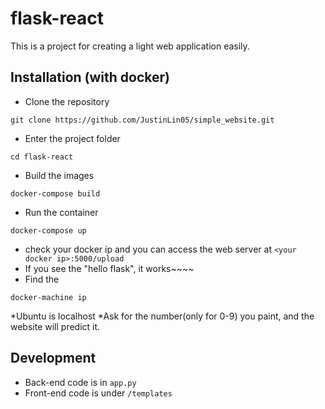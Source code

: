 # flask-react
This is a project for creating a light web application easily. 

## Installation (with docker)
* Clone the repository
```
git clone https://github.com/JustinLin05/simple_website.git
```
* Enter the project folder
```
cd flask-react
```
* Build the images
```
docker-compose build
```
* Run the container
```
docker-compose up
```
* check your docker ip and you can access the web server at ```<your docker ip>:5000/upload```
* If you see the "hello flask", it works~~~~
* Find the <your docker ip>
```
docker-machine ip
```
*Ubuntu <your docker ip> is localhost
*Ask for the number(only for 0-9) you paint, and the website will predict it.
## Development

* Back-end code is in ```app.py```
* Front-end code is under ```/templates```
